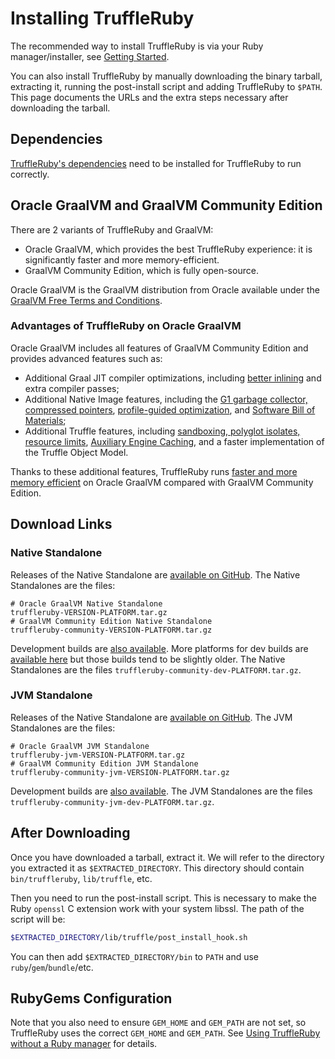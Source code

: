 # Installing TruffleRuby

The recommended way to install TruffleRuby is via your Ruby manager/installer, see [Getting Started](../../README.md#getting-started).

You can also install TruffleRuby by manually downloading the binary tarball, extracting it, running the post-install script and adding TruffleRuby to `$PATH`.
This page documents the URLs and the extra steps necessary after downloading the tarball.

## Dependencies

[TruffleRuby's dependencies](../../README.md#dependencies) need to be installed for TruffleRuby to run correctly.

## Oracle GraalVM and GraalVM Community Edition

There are 2 variants of TruffleRuby and GraalVM:
* Oracle GraalVM, which provides the best TruffleRuby experience: it is significantly faster and more memory-efficient.
* GraalVM Community Edition, which is fully open-source.

Oracle GraalVM is the GraalVM distribution from Oracle available under the [GraalVM Free Terms and Conditions](https://medium.com/graalvm/161527df3d76).

### Advantages of TruffleRuby on Oracle GraalVM

Oracle GraalVM includes all features of GraalVM Community Edition and provides advanced features such as:
* Additional Graal JIT compiler optimizations, including [better inlining](https://www.graalvm.org/latest/reference-manual/embed-languages/#explanations) and extra compiler passes;
* Additional Native Image features, including the [G1 garbage collector, compressed pointers](https://www.graalvm.org/latest/reference-manual/native-image/optimizations-and-performance/MemoryManagement/), [profile-guided optimization](https://www.graalvm.org/latest/reference-manual/native-image/optimizations-and-performance/PGO/), and [Software Bill of Materials](https://www.graalvm.org/latest/security-guide/native-image/#software-bill-of-materials);
* Additional Truffle features, including [sandboxing, polyglot isolates, resource limits](https://www.graalvm.org/latest/security-guide/sandboxing/), [Auxiliary Engine Caching](https://www.graalvm.org/latest/graalvm-as-a-platform/language-implementation-framework/AuxiliaryEngineCachingEnterprise/), and a faster implementation of the Truffle Object Model.

Thanks to these additional features, TruffleRuby runs [faster and more memory efficient](https://www.graalvm.org/ruby/) on Oracle GraalVM compared with GraalVM Community Edition.

## Download Links

### Native Standalone

Releases of the Native Standalone are [available on GitHub](https://github.com/truffleruby/truffleruby/releases/latest).
The Native Standalones are the files:
```
# Oracle GraalVM Native Standalone
truffleruby-VERSION-PLATFORM.tar.gz
# GraalVM Community Edition Native Standalone
truffleruby-community-VERSION-PLATFORM.tar.gz
```

Development builds are [also available](https://github.com/ruby/truffleruby-dev-builder/releases/latest).
More platforms for dev builds are [available here](https://github.com/graalvm/graalvm-ce-dev-builds/releases/latest) but those builds tend to be slightly older.
The Native Standalones are the files `truffleruby-community-dev-PLATFORM.tar.gz`.

### JVM Standalone

Releases of the Native Standalone are [available on GitHub](https://github.com/truffleruby/truffleruby/releases/latest).
The JVM Standalones are the files:
```
# Oracle GraalVM JVM Standalone
truffleruby-jvm-VERSION-PLATFORM.tar.gz
# GraalVM Community Edition JVM Standalone
truffleruby-community-jvm-VERSION-PLATFORM.tar.gz
```

Development builds are [also available](https://github.com/graalvm/graalvm-ce-dev-builds/releases/latest).
The JVM Standalones are the files `truffleruby-community-jvm-dev-PLATFORM.tar.gz`.

## After Downloading

Once you have downloaded a tarball, extract it.
We will refer to the directory you extracted it as `$EXTRACTED_DIRECTORY`.
This directory should contain `bin/truffleruby`, `lib/truffle`, etc.

Then you need to run the post-install script.
This is necessary to make the Ruby `openssl` C extension work with your system libssl.
The path of the script will be:
```bash
$EXTRACTED_DIRECTORY/lib/truffle/post_install_hook.sh
```

You can then add `$EXTRACTED_DIRECTORY/bin` to `PATH` and use `ruby`/`gem`/`bundle`/etc.

## RubyGems Configuration

Note that you also need to ensure `GEM_HOME` and `GEM_PATH` are not set, so TruffleRuby uses the correct `GEM_HOME` and `GEM_PATH`.
See [Using TruffleRuby without a Ruby manager](ruby-managers.md#using-truffleruby-without-a-ruby-manager) for details.
